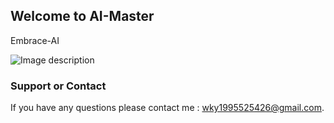 ## Welcome to AI-Master

Embrace-AI

![Image description](https://raw.githubusercontent.com/WuKaiYi/AI-master.github.io/master/ICON.png)





### Support or Contact

If you have any questions please contact me : wky1995525426@gmail.com.
